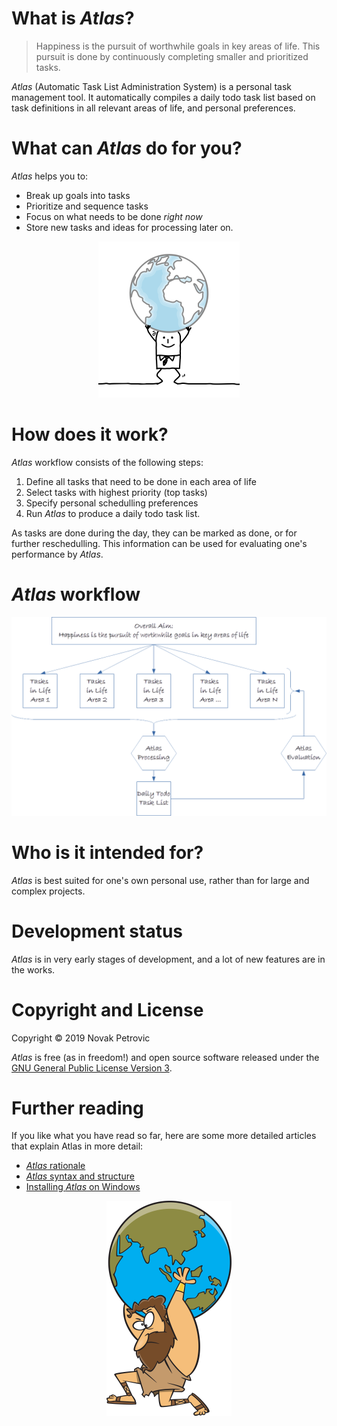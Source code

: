 # What is _Atlas_?

> Happiness is the pursuit of worthwhile goals in key areas of life.
> This pursuit is done by continuously completing smaller and prioritized tasks.

_Atlas_ (Automatic Task List Administration System) is a personal task management tool. It automatically compiles a daily todo task list based on task definitions in all relevant areas of life, and personal preferences.

# What can _Atlas_ do for you?

_Atlas_ helps you to:

* Break up goals into tasks
* Prioritize and sequence tasks
* Focus on what needs to be done _right now_
* Store new tasks and ideas for processing later on.

<p align="center">
<img src="docs/images/1375061_width_x_height_226x250.png">
</p>
 
# How does it work?

_Atlas_ workflow consists of the following steps:

1. Define all tasks that need to be done in each area of life
2. Select tasks with highest priority (top tasks) 
3. Specify personal schedulling preferences
4. Run _Atlas_ to produce a daily todo task list.

As tasks are done during the day, they can be marked as done, or for further reschedulling. This information can be used for evaluating one's performance by _Atlas_.

# _Atlas_ workflow

<p align="center">
<img src="docs/images/flowchart.png">
</p>

# Who is it intended for?

_Atlas_ is best suited for one's own personal use, rather than for large and complex projects.

# Development status

_Atlas_ is in very early stages of development, and a lot of new features are in the works.

# Copyright and License

Copyright © 2019 Novak Petrovic

_Atlas_ is free (as in freedom!) and open source software released under the [GNU General Public License Version 3](LICENSE.md).

# Further reading

If you like what you have read so far, here are some more detailed articles that explain Atlas in more detail:

* [_Atlas_ rationale](docs/atlas-rationale.md)
* [_Atlas_ syntax and structure](docs/atlas-syntax-and-structure.md)
* [Installing _Atlas_ on Windows](docs/installing-atlas-on-windows.md)

<p align="center">
<img src="docs/images/1381638_200x344.png">
</p>
